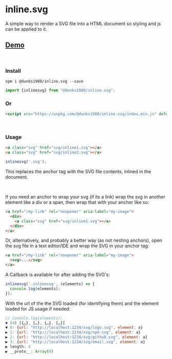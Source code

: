 # inline.svg

A simple way to render a SVG file into a HTML document so styling and js can be applied to it.
<br />
## <a href="https://inlinesvg.dunks1980.com">Demo</a>
<br />

### Install
```
npm i @dunks1980/inline.svg --save
```
```javascript
import {inlinesvg} from "@dunks1980/inline.svg";
```
### Or

```html
<script src="https://unpkg.com/@dunks1980/inline.svg/index.min.js" defer></script>
```
<br />

### Usage
```html
<a class="svg" href="svg/inline1.svg"></a>
<a class="svg" href="svg/inline2.svg"></a>
```

```javascript
inlinesvg('.svg');
```
This replaces the anchor tag with the SVG file contents, inlined in the document. 

<br/>

If you need an anchor to wrap your svg (if its a link) wrap the svg in another element like a div or a span, then wrap that with your anchor like so:

```html
<a href="/my-link" rel="noopener" aria-label="my-image">
  <div> 
    <a class="svg" href="svg/inline1.svg"></a>
  </div>
</a>
```
Or, alternatively, and probably a better way (as not nesting anchors), open the svg file in a text editor/IDE and wrap the SVG in your anchor tag:
```html
<a href="/my-link" rel="noopener" aria-label="my-image">
  <svg>...</svg>
</a>
```

A Callback is available for after adding the SVG's:

```javascript
inlinesvg('.inlinesvg', (elements) => {
  console.log(elements);
});

```

With the url of the the SVG loaded (for identifying them) and the element loaded for JS usage if needed:
```javascript
// console.log(elements);
▼ (4) [{…}, {…}, {…}, {…}]
▼ 0: {url: "http://localhost:1234/svg/logo.svg", element: a}
▶ 1: {url: "http://localhost:1234/svg/npm.svg", element: a}
▶ 2: {url: "http://localhost:1234/svg/github.svg", element: a}
▶ 3: {url: "http://localhost:1234/svg/email.svg", element: a}
▶ length: 4
▶ __proto__: Array(0)
```
